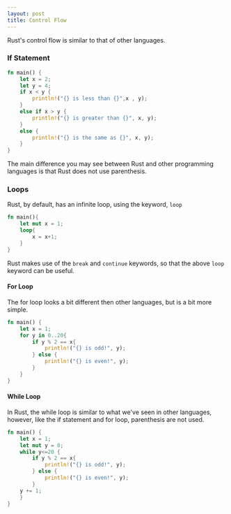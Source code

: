 ```yaml
---
layout: post
title: Control Flow
---
```


Rust's control flow is similar to that of other languages.

### If Statement
<!-- more -->
```rust
fn main() {
	let x = 2;
	let y = 4;
	if x < y {
		println!("{} is less than {}",x , y);
	}
	else if x > y {
		println!("{} is greater than {}", x, y);
	}
	else {
		println!("{} is the same as {}", x, y);
	}
}
```

The main difference you may see between Rust and other programming languages is that Rust does not use parenthesis.

### Loops

Rust, by default, has an infinite loop, using the keyword, `loop`
```rust
fn main(){
	let mut x = 1;
	loop{
		x = x+1;
	}
}
```

Rust makes use of the `break` and `continue` keywords, so that the above `loop` keyword can be useful.

#### For Loop

The for loop looks a bit different then other languages, but is a bit more simple.

```rust
fn main() {
	let x = 1;
	for y in 0..20{
		if y % 2 == x{
			println!("{} is odd!", y);
		} else {
			println!("{} is even!", y);
		}
	}
}
```
#### While Loop

In Rust, the while loop is similar to what we've seen in other languages, however, like the if statement and for loop, parenthesis are not used.

```rust
fn main() {
	let x = 1;
	let mut y = 0;
	while y<=20 {
		if y % 2 == x{
			println!("{} is odd!", y);
		} else {
			println!("{} is even!", y);
		}
	y += 1;
	}
}
```

